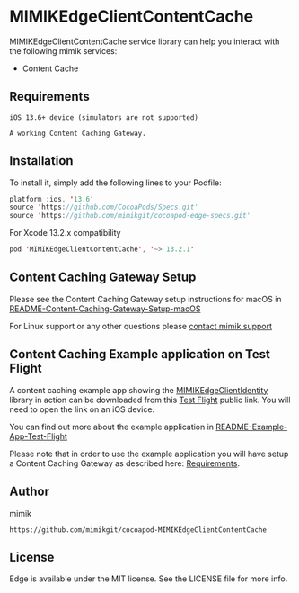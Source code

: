 # MIMIKEdgeClientContentCache

 MIMIKEdgeClientContentCache service library can help you interact with the following mimik services:

 * Content Cache

## Requirements
```
iOS 13.6+ device (simulators are not supported)

A working Content Caching Gateway.
```

## Installation

To install it, simply add the following lines to your Podfile:

```swift
platform :ios, '13.6'
source 'https://github.com/CocoaPods/Specs.git'
source 'https://github.com/mimikgit/cocoapod-edge-specs.git'
```

For Xcode 13.2.x compatibility

```swift
pod 'MIMIKEdgeClientContentCache', '~> 13.2.1'
```

## Content Caching Gateway Setup

Please see the Content Caching Gateway setup instructions for macOS in [README-Content-Caching-Gateway-Setup-macOS](https://github.com/mimikgit/cocoapod-MIMIKEdgeClientContentCache/blob/main/README-Content-Caching-Gateway-Setup-macOS.md)

For Linux support or any other questions please [contact mimik support](https://developer.mimik.com/support/)

## Content Caching Example application on Test Flight
A content caching example app showing the [MIMIKEdgeClientIdentity](https://github.com/mimikgit/cocoapod-MIMIKEdgeClientIdentity) library in action can be downloaded from this [Test Flight](https://testflight.apple.com/join/uLCPNxls) public link. You will need to open the link on an iOS device.

You can find out more about the example application in [README-Example-App-Test-Flight](https://github.com/mimikgit/cocoapod-MIMIKEdgeClientContentCache/blob/main/README-Example-App-Test-Flight.md)

Please note that in order to use the example application you will have setup a Content Caching Gateway as described here: [Requirements](#Requirements).

## Author

mimik

```
https://github.com/mimikgit/cocoapod-MIMIKEdgeClientContentCache
```

## License

Edge is available under the MIT license. See the LICENSE file for more info.
